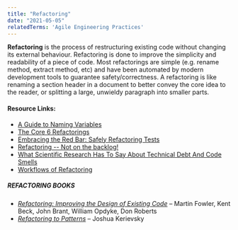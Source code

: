 ```yaml
---
title: "Refactoring"
date: "2021-05-05"
relatedTerms: 'Agile Engineering Practices'
---
```


**Refactoring** is the process of restructuring existing code without changing its external behaviour. Refactoring is done to improve the simplicity and readability of a piece of code. Most refactorings are simple (e.g. rename method, extract method, etc) and have been automated by modern development tools to guarantee safety/correctness. A refactoring is like renaming a section header in a document to better convey the core idea to the reader, or splitting a large, unwieldy paragraph into smaller parts.

#### Resource Links:

- [A Guide to Naming Variables](https://a-nickels-worth.blogspot.com/2016/04/a-guide-to-naming-variables.html)
- [The Core 6 Refactorings](https://arlobelshee.com/the-core-6-refactorings/)
- [Embracing the Red Bar: Safely Refactoring Tests](https://corgibytes.com/blog/2016/09/20/refactoring-against-the-red-bar/)
- [Refactoring -- Not on the backlog!](https://ronjeffries.com/xprog/articles/refactoring-not-on-the-backlog/)
- [What Scientific Research Has To Say About Technical Debt And Code Smells](https://medium.com/the-liberators/on-technical-debt-and-code-smells-ae8de66f0f8b)
- [Workflows of Refactoring](https://martinfowler.com/articles/workflowsOfRefactoring/)

##### REFACTORING BOOKS

- _[Refactoring: Improving the Design of Existing Code](https://www.amazon.com/Refactoring-Improving-Existing-Addison-Wesley-Signature/dp/0134757599/&tag=notesfromatoo-20)_ – Martin Fowler, Kent Beck, John Brant, William Opdyke, Don Roberts
- [_Refactoring to Patterns_](https://www.amazon.com/Refactoring-Patterns-Joshua-Kerievsky/dp/0321213351/&tag=notesfromatoo-20) – Joshua Kerievsky

